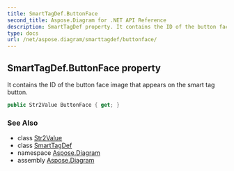 ```yaml
---
title: SmartTagDef.ButtonFace
second_title: Aspose.Diagram for .NET API Reference
description: SmartTagDef property. It contains the ID of the button face image that appears on the smart tag button
type: docs
url: /net/aspose.diagram/smarttagdef/buttonface/
---
```

## SmartTagDef.ButtonFace property

It contains the ID of the button face image that appears on the smart tag button.

```csharp
public Str2Value ButtonFace { get; }
```

### See Also

* class [Str2Value](../../str2value/)
* class [SmartTagDef](../)
* namespace [Aspose.Diagram](../../smarttagdef/)
* assembly [Aspose.Diagram](../../../)


